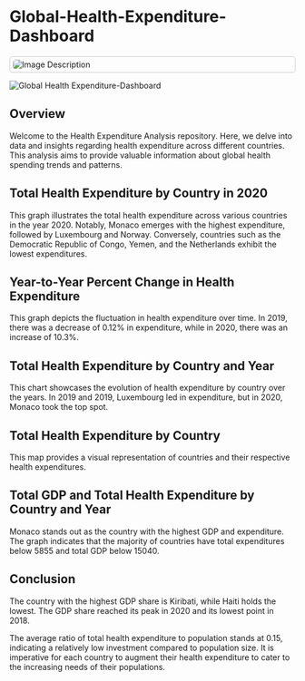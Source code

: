 # Global-Health-Expenditure-Dashboard

<div style="border: 1px solid #ccc; padding: 5px; border-radius: 5px;">
  <img src="![Global Health Expenditure-Dashboard](https://github.com/pradhyum98/Global-Health-Expenditure-Dashboard/assets/73133235/deb348b6-f4aa-471e-b240-34e650d60d14) " alt="Image Description" style="max-width: 100%; border-radius: 5px;">
</div>

![Global Health Expenditure-Dashboard](https://github.com/pradhyum98/Global-Health-Expenditure-Dashboard/assets/73133235/b90bce41-a3c1-42ab-9d1b-218068c7f18a)


## Overview

Welcome to the Health Expenditure Analysis repository. Here, we delve into data and insights regarding health expenditure across different countries. This analysis aims to provide valuable information about global health spending trends and patterns.

## Total Health Expenditure by Country in 2020

This graph illustrates the total health expenditure across various countries in the year 2020. Notably, Monaco emerges with the highest expenditure, followed by Luxembourg and Norway. Conversely, countries such as the Democratic Republic of Congo, Yemen, and the Netherlands exhibit the lowest expenditures.

## Year-to-Year Percent Change in Health Expenditure

This graph depicts the fluctuation in health expenditure over time. In 2019, there was a decrease of 0.12% in expenditure, while in 2020, there was an increase of 10.3%.

## Total Health Expenditure by Country and Year

This chart showcases the evolution of health expenditure by country over the years. In 2019 and 2019, Luxembourg led in expenditure, but in 2020, Monaco took the top spot.

## Total Health Expenditure by Country

This map provides a visual representation of countries and their respective health expenditures.

## Total GDP and Total Health Expenditure by Country and Year

Monaco stands out as the country with the highest GDP and expenditure. The graph indicates that the majority of countries have total expenditures below 5855 and total GDP below 15040.

## Conclusion

The country with the highest GDP share is Kiribati, while Haiti holds the lowest. The GDP share reached its peak in 2020 and its lowest point in 2018.

The average ratio of total health expenditure to population stands at 0.15, indicating a relatively low investment compared to population size. It is imperative for each country to augment their health expenditure to cater to the increasing needs of their populations.

